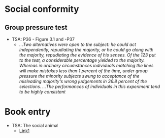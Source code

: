 # Social conformity
## Group pressure test
- TSA: P36 - Figure 3.1 and -P37
  - *...Two alternatives were open to the subject: he could act independently, repudiating the majority, or he could go along with the majority,  repudiating the evidence of his senses. Of the 123 put to the test, a considerable percentage yielded to the majority. Whereas in ordinary circumstances individuals matching the lines will make mistakes less than 1 percent of the time, under group pressure the minority subjects swung to acceptance of the misleading majority's wrong judgements in 36.8 percent of the selections. ...The performances of individuals in this experiment tend to be highly consistant*
# Book entry
- TSA: The social animal
  - [Link1](https://khanahmadli.files.wordpress.com/2019/01/the-social-animal.pdf)